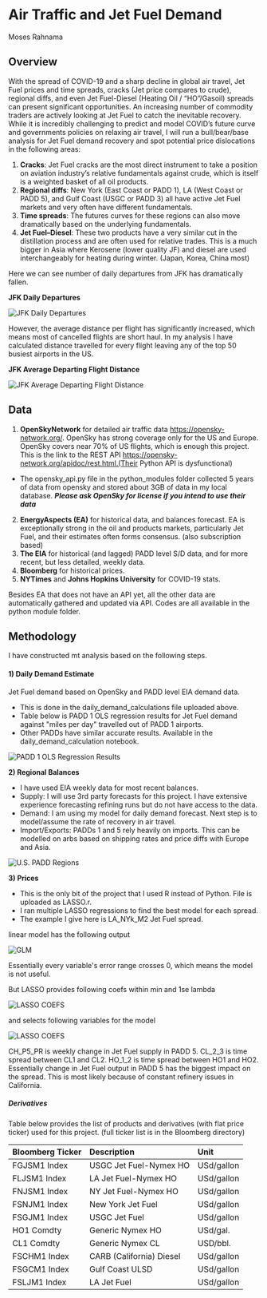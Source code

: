 # Air Traffic and Jet Fuel Demand
Moses Rahnama

## Overview
With the spread of COVID-19 and a sharp decline in global air travel, Jet Fuel prices and time spreads, cracks (Jet price compares to crude), regional diffs, and even Jet Fuel-Diesel (Heating Oil / “HO”/Gasoil) spreads can present significant opportunities.
An increasing number of commodity traders are actively looking at Jet Fuel to catch the inevitable recovery. While it is incredibly challenging to predict and model COVID’s future curve and governments policies on relaxing air travel, I will run a bull/bear/base analysis for Jet Fuel demand recovery and spot potential price dislocations in the following areas:
1) **Cracks**: Jet Fuel cracks are the most direct instrument to take a position on aviation industry’s relative fundamentals against crude, which is itself is a weighted basket of all oil products.
2) **Regional diffs**: New York (East Coast or PADD 1), LA (West Coast or PADD 5), and Gulf Coast (USGC or PADD 3) all have active Jet Fuel markets and very often have different fundamentals.
3) **Time spreads**: The futures curves for these regions can also move dramatically based on the underlying fundamentals. 
4) **Jet Fuel–Diesel**: These two products have a very similar cut in the distillation process and are often used for relative trades. This is a much bigger in Asia where Kerosene (lower quality JF) and diesel are used interchangeably for heating during winter. (Japan, Korea, China most) 

Here we can see number of daily departures from JFK has dramatically fallen.  

**JFK Daily Departures**

![JFK Daily Departures](https://github.com/mucholian/Air-Traffic/blob/master/supporting_data/jfk_daily_departures_1.png)

However, the average distance per flight has significantly increased, which means most of cancelled flights are short haul.
In my analysis I have calculated distance travelled for every flight leaving any of the top 50 busiest airports in the US.

**JFK Average Departing Flight Distance**

![JFK Average Departing Flight Distance](https://github.com/mucholian/Air-Traffic/blob/master/supporting_data/jfk_distance_2.png)


## Data
1) **OpenSkyNetwork** for detailed air traffic data https://opensky-network.org/. OpenSky has strong coverage only for the US and Europe. OpenSky covers near 70% of US flights, which is enough this project. This is the link to the REST API https://opensky-network.org/apidoc/rest.html.(Their Python API is dysfunctional)
- The opensky_api.py file in the python_modules folder collected 5 years of data from opensky and stored about 3GB of data in my local database. ***Please ask OpenSky for license if you intend to use their data***
2) **EnergyAspects (EA)** for historical data, and balances forecast. EA is exceptionally strong in the oil and products markets, particularly Jet Fuel, and their estimates often forms consensus. (also subscription based)
3) **The EIA** for historical (and lagged) PADD level S/D data, and for more recent, but less detailed, weekly data.
4) **Bloomberg** for historical prices.
5) **NYTimes** and **Johns Hopkins University** for COVID-19 stats.

Besides EA that does not have an API yet, all the other data are automatically gathered and updated via API. Codes are all available in the python module folder.

## Methodology
I have constructed mt analysis based on the following steps.
#### 1) Daily Demand Estimate
Jet Fuel demand based on OpenSky and PADD level EIA demand data.
- This is done in the daily_demand_calculations file uploaded above.
- Table below is PADD 1 OLS regression results for Jet Fuel demand against "miles per day" travelled out of PADD 1 airports.
- Other PADDs have similar accurate results. Available in the daily_demand_calculation notebook.

![PADD 1 OLS Regression Results](https://github.com/mucholian/Air-Traffic/blob/master/supporting_data/padd1_ols.JPG)

 **2) Regional Balances**
- I have used EIA weekly data for most recent balances.
- Supply: I will use 3rd party forecasts for this project. I have extensive experience forecasting refining runs but do not have access to the data.
- Demand: I am using my model for daily demand forecast. Next step is to model/assume the rate of recovery in air travel. 
- Import/Exports: PADDs 1 and 5 rely heavily on imports. This can be modelled on arbs based on shipping rates and price diffs with Europe and Asia.

![U.S. PADD Regions](https://www.eia.gov/petroleum/gasdiesel/images/paddmap-gas-m2.png)

 **3) Prices**
 - This is the only bit of the project that I used R instead of Python. File is uploaded as LASSO.r.
 - I ran multiple LASSO regressions to find the best model for each spread.
 - The example I give here is LA_NYk_M2 Jet Fuel spread.
 
linear model has the following output

![GLM](https://github.com/mucholian/Air-Traffic/blob/master/supporting_data/LM_1.png)

Essentially every variable's error range crosses 0, which means the model is not useful.

But LASSO provides following coefs within min and 1se lambda

![LASSO COEFS](https://github.com/mucholian/Air-Traffic/blob/master/supporting_data/COEF_PLT.png)

and selects following variables for the model

![LASSO COEFS](https://github.com/mucholian/Air-Traffic/blob/master/supporting_data/LASSO.png)

CH_P5_PR is weekly change in Jet Fuel supply in PADD 5. CL_2_3 is time spread between CL1 and CL2. HO_1_2 is time spread between HO1 and HO2. Essentially change in Jet Fuel output in PADD 5 has the biggest impact on the spread.
This is most likely because of constant refinery issues in California.



##### Derivatives
Table below provides the list of products and derivatives (with flat price ticker) used for this project. (full ticker list is in the Bloomberg directory)

| Bloomberg Ticker | Description | Unit |
| :---         | :---  | :--- |
| FGJSM1 Index | USGC Jet Fuel-Nymex HO | USd/gallon |
| FLJSM1 Index | LA Jet Fuel-Nymex HO | USd/gallon |
| FNJSM1 Index | NY Jet Fuel-Nymex HO | USd/gallon |
| FSNJM1 Index | New York Jet Fuel | USd/gallon |
| FSGJM1 Index | USGC Jet Fuel | USd/gallon |
| HO1 Comdty | Generic Nymex HO | USd/gal. |
| CL1 Comdty | Generic Nymex CL | USD/bbl. |
| FSCHM1 Index |CARB (California) Diesel | USd/gallon |
| FSGCM1 Index |Gulf Coast ULSD | USd/gallon |
| FSLJM1 Index | LA Jet Fuel | USd/gallon |

